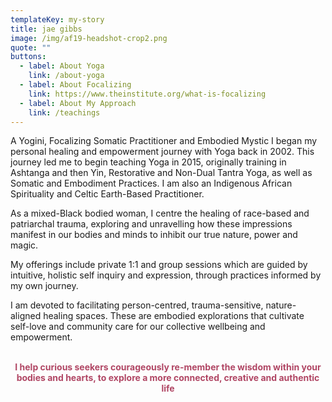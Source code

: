 ```yaml
---
templateKey: my-story
title: jae gibbs
image: /img/af19-headshot-crop2.png
quote: ""
buttons:
  - label: About Yoga
    link: /about-yoga
  - label: About Focalizing
    link: https://www.theinstitute.org/what-is-focalizing
  - label: About My Approach
    link: /teachings
---
```

<p style="text-align: left;">A Yogini, Focalizing Somatic Practitioner and Embodied Mystic I began my personal healing and empowerment journey with Yoga back in 2002. This journey led me to begin teaching Yoga in 2015, originally training in Ashtanga and then Yin, Restorative and Non-Dual Tantra Yoga, as well as Somatic and Embodiment Practices. I am also an Indigenous African Spirituality and Celtic Earth-Based Practitioner.</p>
<p style="text-align: left;">As a mixed-Black bodied woman, I centre the healing of race-based and patriarchal trauma, exploring and unravelling how these impressions manifest in our bodies and minds to inhibit our true nature, power and magic.</p>
<p style="text-align: left;">My offerings include private 1:1 and group sessions which are guided by intuitive, holistic self inquiry and expression, through practices informed by my own journey.</p>
<p style="text-align: left;">I am devoted to facilitating person-centred, trauma-sensitive, nature-aligned healing spaces. These are embodied explorations that cultivate self-love and community care for our collective wellbeing and empowerment.</p>
<p style="text-align: center;"><br><strong><span style="color: rgb(176, 70, 100);">I help curious seekers courageously re-member the wisdom within your bodies and hearts, to explore a more connected, creative and authentic life</span></strong></p>